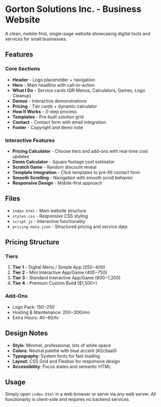# Gorton Solutions Inc. - Business Website

A clean, mobile-first, single-page website showcasing digital tools and services for small businesses.

## Features

### Core Sections
- **Header** - Logo placeholder + navigation
- **Hero** - Main headline with call-to-action
- **What I Do** - Service cards (QR Menus, Calculators, Games, Logo Cleanup)
- **Demos** - Interactive demonstrations
- **Pricing** - Tier cards + dynamic calculator
- **How It Works** - 3-step process
- **Templates** - Pre-built solution grid
- **Contact** - Contact form with email integration
- **Footer** - Copyright and demo note

### Interactive Features
- **Pricing Calculator** - Choose tiers and add-ons with real-time cost updates
- **Demo Calculator** - Square footage cost estimator
- **Scratch Game** - Random discount reveal
- **Template Integration** - Click templates to pre-fill contact form
- **Smooth Scrolling** - Navigation with smooth scroll behavior
- **Responsive Design** - Mobile-first approach

## Files

- `index.html` - Main website structure
- `styles.css` - Responsive CSS styling
- `script.js` - Interactive functionality
- `pricing-data.json` - Structured pricing and service data

## Pricing Structure

### Tiers
1. **Tier 1** - Digital Menu / Simple App ($250-$400)
2. **Tier 2** - Mini Interactive App/Game ($400-$750)
3. **Tier 3** - Standard Interactive App/Game ($800-$1,200)
4. **Tier 4** - Premium Custom Build ($1,500+)

### Add-Ons
- Logo Pack: $150-$250
- Hosting & Maintenance: $200-$300/mo
- Extra Hours: $40-$60/hr

## Design Notes

- **Style**: Minimal, professional, lots of white space
- **Colors**: Neutral palette with blue accent (#2c5aa0)
- **Typography**: System fonts for fast loading
- **Layout**: CSS Grid and Flexbox for responsive design
- **Accessibility**: Focus states and semantic HTML

## Usage

Simply open `index.html` in a web browser or serve via any web server. All functionality is client-side and requires no backend services.
